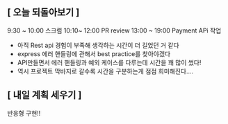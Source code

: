 ## [ 오늘 되돌아보기 ]

9:30 ~ 10:00 스크럼
10:10~ 12:00 PR review
13:00 ~ 19:00 Payment APi 작업

- 아직 Rest api 경험이 부족해 생각하는 시간이 더 길었던 거 같다
- express 에러 핸들링에 관해서 best practice를 찾아야겠다
- API만들면서 에러 핸들링과 예외 케이스를 다루는데 시간을 꽤 많이 썼다!
- 역시 프로젝트 막바지로 갈수록 시간을 구분하는게 점점 희미해진다....

## [ 내일 계획 세우기 ]

반응형 구현!!

